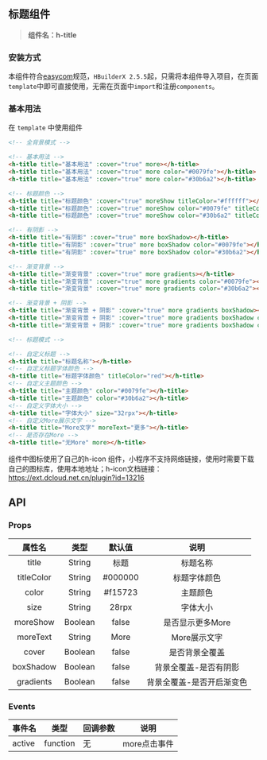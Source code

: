 ## 标题组件
> **组件名：h-title**

### 安装方式

本组件符合[easycom](https://uniapp.dcloud.io/collocation/pages?id=easycom)规范，`HBuilderX 2.5.5`起，只需将本组件导入项目，在页面`template`中即可直接使用，无需在页面中`import`和注册`components`。

### 基本用法

在 ``template`` 中使用组件

```html
<!-- 全背景模式 -->

<!-- 基本用法 -->
<h-title title="基本用法" :cover="true" more></h-title>
<h-title title="基本用法" :cover="true" more color="#0079fe"></h-title>
<h-title title="基本用法" :cover="true" more color="#30b6a2"></h-title>

<!-- 标题颜色 -->
<h-title title="标题颜色" :cover="true" moreShow titleColor="#ffffff"></h-title>
<h-title title="标题颜色" :cover="true" moreShow color="#0079fe" titleColor="#ffffff"></h-title>
<h-title title="标题颜色" :cover="true" moreShow color="#30b6a2" titleColor="#ffffff"></h-title>

<!-- 有阴影 -->
<h-title title="有阴影" :cover="true" more boxShadow></h-title>
<h-title title="有阴影" :cover="true" more boxShadow color="#0079fe"></h-title>
<h-title title="有阴影" :cover="true" more boxShadow color="#30b6a2"></h-title>

<!-- 渐变背景 -->
<h-title title="渐变背景" :cover="true" more gradients></h-title>
<h-title title="渐变背景" :cover="true" more gradients color="#0079fe"></h-title>
<h-title title="渐变背景" :cover="true" more gradients color="#30b6a2"></h-title>

<!-- 渐变背景 + 阴影 -->
<h-title title="渐变背景 + 阴影" :cover="true" more gradients boxShadow></h-title>
<h-title title="渐变背景 + 阴影" :cover="true" more gradients boxShadow color="#0079fe"></h-title>
<h-title title="渐变背景 + 阴影" :cover="true" more gradients boxShadow color="#30b6a2"></h-title>

<!-- 标题模式 -->

<!-- 自定义标题 -->
<h-title title="标题名称"></h-title>
<!-- 自定义标题字体颜色 -->
<h-title title="标题字体颜色" titleColor="red"></h-title>
<!-- 自定义主题颜色 -->
<h-title title="主题颜色" color="#0079fe"></h-title>
<h-title title="主题颜色" color="#30b6a2"></h-title>
<!-- 自定义字体大小 -->
<h-title title="字体大小" size="32rpx"></h-title>
<!-- 自定义More展示文字 -->
<h-title title="More文字" moreText="更多"></h-title>
<!-- 是否存在More -->
<h-title title="无More" more></h-title>
```

组件中图标使用了自己的h-icon 组件，小程序不支持网络链接，使用时需要下载自己的图标库，使用本地地址；h-icon文档链接：https://ext.dcloud.net.cn/plugin?id=13216

## API

### Props

|  属性名	|  类型		| 默认值	|           说明			|
| :-------:	| :-----:	| :-----:	| :-----------------------:	|
|   title	| String	|  标题		|         标题名称			|
| titleColor	| String	| #000000 | 标题字体颜色	|
|   color	| String	| #f15723	|         主题颜色			|
|   size	| String	|  28rpx	|         字体大小			|
| moreShow	| Boolean	|  false	|     是否显示更多More		|
| moreText	| String	|  More		|       More展示文字		|
|   cover	| Boolean	|  false	|      是否背景全覆盖		|
| boxShadow	| Boolean	|  false	|   背景全覆盖-是否有阴影	|
| gradients	| Boolean	|  false	| 背景全覆盖-是否开启渐变色	|



### Events

| 事件名 | 类型     | 回调参数 | 说明         |
| ------ | -------- | -------- | ------------ |
| active | function | 无       | more点击事件 |



